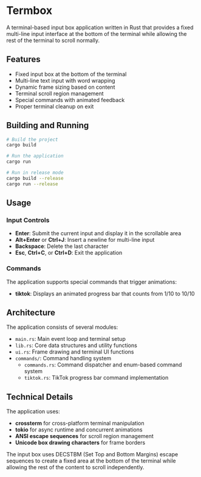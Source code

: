 # Termbox

A terminal-based input box application written in Rust that provides a fixed multi-line
input interface at the bottom of the terminal while allowing the rest of the terminal
to scroll normally.

## Features

- Fixed input box at the bottom of the terminal
- Multi-line text input with word wrapping
- Dynamic frame sizing based on content
- Terminal scroll region management
- Special commands with animated feedback
- Proper terminal cleanup on exit

## Building and Running

```bash
# Build the project
cargo build

# Run the application
cargo run

# Run in release mode
cargo build --release
cargo run --release
```

## Usage

### Input Controls

- **Enter**: Submit the current input and display it in the scrollable area
- **Alt+Enter** or **Ctrl+J**: Insert a newline for multi-line input
- **Backspace**: Delete the last character
- **Esc**, **Ctrl+C**, or **Ctrl+D**: Exit the application

### Commands

The application supports special commands that trigger animations:

- **tiktok**: Displays an animated progress bar that counts from 1/10 to 10/10

## Architecture

The application consists of several modules:

- `main.rs`: Main event loop and terminal setup
- `lib.rs`: Core data structures and utility functions
- `ui.rs`: Frame drawing and terminal UI functions
- `commands/`: Command handling system
  - `commands.rs`: Command dispatcher and enum-based command system
  - `tiktok.rs`: TikTok progress bar command implementation

## Technical Details

The application uses:

- **crossterm** for cross-platform terminal manipulation
- **tokio** for async runtime and concurrent animations
- **ANSI escape sequences** for scroll region management
- **Unicode box drawing characters** for frame borders

The input box uses DECSTBM (Set Top and Bottom Margins) escape sequences to create a fixed area
at the bottom of the terminal while allowing the rest of the content to scroll independently.
